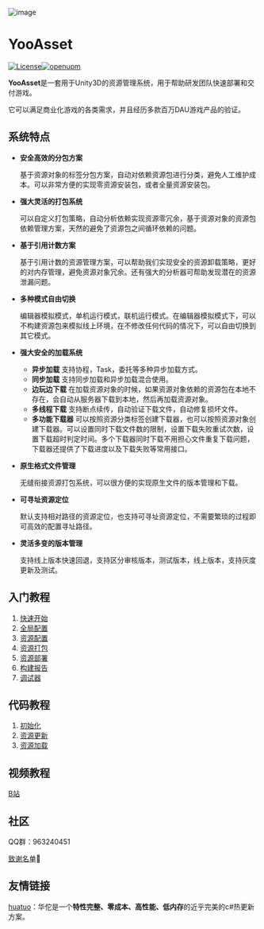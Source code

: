 ![image](https://github.com/tuyoogame/YooAsset/raw/main/Docs/Image/LOGO.png)

# YooAsset

[![License](https://img.shields.io/github/license/tuyoogame/YooAsset)](https://github.com/tuyoogame/YooAsset/blob/master/LICENSE)[![openupm](https://img.shields.io/npm/v/com.tuyoogame.yooasset?label=openupm&registry_uri=https://package.openupm.com)](https://openupm.cn/packages/com.tuyoogame.yooasset/)

**YooAsset**是一套用于Unity3D的资源管理系统，用于帮助研发团队快速部署和交付游戏。

它可以满足商业化游戏的各类需求，并且经历多款百万DAU游戏产品的验证。

## 系统特点
- **安全高效的分包方案**

  基于资源对象的标签分包方案，自动对依赖资源包进行分类，避免人工维护成本。可以非常方便的实现零资源安装包，或者全量资源安装包。

- **强大灵活的打包系统**

  可以自定义打包策略，自动分析依赖实现资源零冗余，基于资源对象的资源包依赖管理方案，天然的避免了资源包之间循环依赖的问题。

- **基于引用计数方案**

  基于引用计数的资源管理方案，可以帮助我们实现安全的资源卸载策略，更好的对内存管理，避免资源对象冗余。还有强大的分析器可帮助发现潜在的资源泄漏问题。

- **多种模式自由切换**

  编辑器模拟模式，单机运行模式，联机运行模式。在编辑器模拟模式下，可以不构建资源包来模拟线上环境，在不修改任何代码的情况下，可以自由切换到其它模式。

- **强大安全的加载系统**

  - **异步加载** 支持协程，Task，委托等多种异步加载方式。
  - **同步加载** 支持同步加载和异步加载混合使用。
  - **边玩边下载** 在加载资源对象的时候，如果资源对象依赖的资源包在本地不存在，会自动从服务器下载到本地，然后再加载资源对象。
  - **多线程下载** 支持断点续传，自动验证下载文件，自动修复损坏文件。
  - **多功能下载器** 可以按照资源分类标签创建下载器，也可以按照资源对象创建下载器。可以设置同时下载文件数的限制，设置下载失败重试次数，设置下载超时判定时间。多个下载器同时下载不用担心文件重复下载问题，下载器还提供了下载进度以及下载失败等常用接口。
  
- **原生格式文件管理**

  无缝衔接资源打包系统，可以很方便的实现原生文件的版本管理和下载。
  
- **可寻址资源定位**

  默认支持相对路径的资源定位，也支持可寻址资源定位，不需要繁琐的过程即可高效的配置寻址路径。

- **灵活多变的版本管理**

  支持线上版本快速回退，支持区分审核版本，测试版本，线上版本，支持灰度更新及测试。

## 入门教程
1. [快速开始](https://github.com/tuyoogame/YooAsset/blob/master/Docs/QuickStart.md)
2. [全局配置](https://github.com/tuyoogame/YooAsset/blob/master/Docs/Settings.md)
3. [资源配置](https://github.com/tuyoogame/YooAsset/blob/master/Docs/AssetGrouper.md)
4. [资源打包](https://github.com/tuyoogame/YooAsset/blob/master/Docs/AssetBuilder.md)
5. [资源部署](https://github.com/tuyoogame/YooAsset/blob/master/Docs/AssetDeploy.md)
5. [构建报告](https://github.com/tuyoogame/YooAsset/blob/master/Docs/AssetReporter.md)
5. [调试器](https://github.com/tuyoogame/YooAsset/blob/master/Docs/AssetDebugger.md)

## 代码教程
1. [初始化](https://github.com/tuyoogame/YooAsset/blob/master/Docs/CodeTutorial1.md)
2. [资源更新](https://github.com/tuyoogame/YooAsset/blob/master/Docs/CodeTutorial2.md)
3. [资源加载](https://github.com/tuyoogame/YooAsset/blob/master/Docs/CodeTutorial3.md)

## 视频教程

[B站](https://space.bilibili.com/328590743/channel/seriesdetail?sid=2207858)

## 社区

QQ群：963240451

[致谢名单](https://github.com/tuyoogame/YooAsset/blob/master/Docs/Contributor.md)👯

## 友情链接

[huatuo](https://github.com/focus-creative-games/huatuo)：华佗是一个**特性完整、零成本、高性能、低内存**的近乎完美的c#热更新方案。
